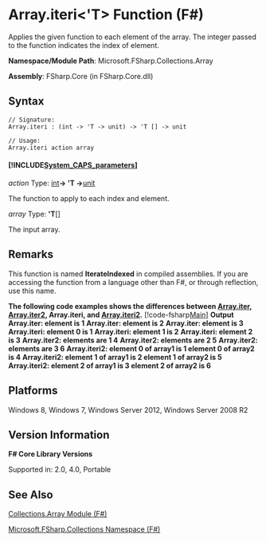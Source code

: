 # Array.iteri<'T> Function (F#)

Applies the given function to each element of the array. The integer passed to the function indicates the index of element.

**Namespace/Module Path**: Microsoft.FSharp.Collections.Array

**Assembly**: FSharp.Core (in FSharp.Core.dll)


## Syntax

```
// Signature:
Array.iteri : (int -> 'T -> unit) -> 'T [] -> unit

// Usage:
Array.iteri action array
```

#### [!INCLUDE[System_CAPS_parameters](//System/Token/System_CAPS_parameters_md.md)]
*action*
Type: [int](http://msdn.microsoft.com/en-us/library/025d5455-3622-4ea5-9573-3ecbd4ee1375)**-&gt; 'T -&gt;**[unit](http://msdn.microsoft.com/en-us/library/00b837c2-6c8a-483a-87d3-0479c64037a7)


The function to apply to each index and element.


*array*
Type: **'T**[[]](http://msdn.microsoft.com/en-us/library/def20292-9aae-4596-9275-b94e594f8493)


The input array.




## Remarks
This function is named **IterateIndexed** in compiled assemblies. If you are accessing the function from a language other than F#, or through reflection, use this name.

**The following code examples shows the differences between [Array.iter](http://msdn.microsoft.com/en-us/library/94eba0f1-ecd7-459f-b89f-ed2a2923e516), [Array.iter2](http://msdn.microsoft.com/en-us/library/018aa9b9-f186-4142-be8a-a62462794fdc), Array.iteri, and [Array.iteri2](http://msdn.microsoft.com/en-us/library/c041b91f-6080-45b7-867b-2ed983a90405).**
[!code-fsharp[Main](snippets/fsarrays/snippet49.fs)]
**Output**
**Array.iter: element is 1**
**Array.iter: element is 2**
**Array.iter: element is 3**
**Array.iteri: element 0 is 1**
**Array.iteri: element 1 is 2**
**Array.iteri: element 2 is 3**
**Array.iter2: elements are 1 4**
**Array.iter2: elements are 2 5**
**Array.iter2: elements are 3 6**
**Array.iteri2: element 0 of array1 is 1 element 0 of array2 is 4**
**Array.iteri2: element 1 of array1 is 2 element 1 of array2 is 5**
**Array.iteri2: element 2 of array1 is 3 element 2 of array2 is 6**
## Platforms
Windows 8, Windows 7, Windows Server 2012, Windows Server 2008 R2


## Version Information
**F# Core Library Versions**

Supported in: 2.0, 4.0, Portable




## See Also
[Collections.Array Module &#40;F&#35;&#41;](Collections.Array+Module+%28FSharp%29.md)

[Microsoft.FSharp.Collections Namespace &#40;F&#35;&#41;](Microsoft.FSharp.Collections+Namespace+%28FSharp%29.md)

